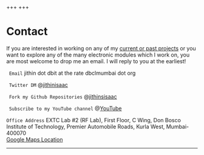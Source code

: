 +++ 
+++

# Contact



If you are interested in working on any of my [current or past projects](/projects) or you want to explore any of the many electronic modules which I work on, you are most welcome to drop me an email. I will reply to you at the earliest! 

``` Email``` jithin dot dbit at the rate dbclmumbai dot org

``` Twitter DM```  @[jithinisaac](https://twitter.com/jithinisaac/)

``` Fork my Github Repositories```  @[jithinsisaac](https://github.com/jithinsisaac/)

``` Subscribe to my YouTube channel```  @[YouTube](https://www.youtube.com/channel/UCn7YD1HaO6jQZvlJ2piMxmg/playlists)

``` Office Address ```
EXTC Lab #2 (RF Lab), First Floor, C Wing,
Don Bosco Institute of Technology,
Premier Automobile Roads,
Kurla West, 
Mumbai-400070  
[Google Maps Location](https://goo.gl/maps/93D36PQsyrbEKHNe7)   


---
